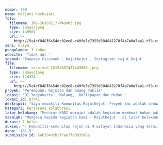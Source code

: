 ```yaml
---
nomor: 799
nama: Harjuni Rochajati
foto:
  filename: IMG-20180217-WA0003.jpg
  type: image/jpeg
  size: 149901
  url: >-
    http://5c4cf848f6454dc02ec8-c49fe7e7355d384845270f4a7a0a7aa1.r53.cf2.rackcdn.com/3284516e-5d2e-4af8-9e74-7407e8ebd004/IMG-20180217-WA0003.jpg
seni: kriya
pengalaman: 3 tahun
website: 'Tidak ada '
sosmed: 'Fanpage Facebook : RajutKejut , Instagram: rajut_kejut'
file:
  filename: received_10154687435443506.jpeg
  type: image/jpeg
  size: 124374
  url: >-
    http://5c4cf848f6454dc02ec8-c49fe7e7355d384845270f4a7a0a7aa1.r53.cf2.rackcdn.com/25aa3bfb-0a1d-44f1-87a0-85f3b0d4f58f/received_10154687435443506.jpeg
proyek: 'Perempuan, Rajutan dan Ruang Publik'
lokasi: 'DI Yogyakarta , Malang,  Balikpapan dan Medan '
lokasi_id: Q3741
deskripsi: "Saya mewakili Komunitas RajutKejut. Proyek ini adalah sebuah usaha untuk membagi pengalaman kami - Komunitas RajutKejut yang kerap berkarya di ruang publik dengan media rajutan teknik crochet -- kepada komunitas lain di beberapa wilayah di Indonesia. Kami memilih Yogyakarta, Malang, Balikpapan dan Medan. Wilayah tersebut dipilih karena di wilayah tersebut ada komunitas-komunitas rajut yang aktif dengan anggota yang cukup banyak. Dengan anggota cukuo banyak, diharapkan akan terbangun kegiatan bersama. Masing-masing komunitas akan melakukan yarnbombing/berkarya dengan benang di ruang publik merespons kondisi sosial budaya/menyuarakan sesuatu, ikut merayakan momen penting di wilayahnya, juga menggali lokasi-lokasi yang menurut mereka penting untuk ditandai. Selanjutnya penggiat Komunitas RajutKejut akan hadir untuk sharing pengalaman, menggali potensi, mengolah ide bersama, membantu mengeksekusi bersama-sama dengan teman-teman di wilayah-wilayah tersebut. Jadi proyek ini adalah dalam rangka mengajak teman-teman komunitas perajut untuk tidak sekedar merajut benda-benda keseharian, tapi juga menyuarakan kegelisahan dan mengangkat permasalahan sosial budaya sambil bersenang-senang bersama dan menampilkannya di ruang publik."
kategori: kerjasama_kolaborasi
latar_belakang: "Menurut KBBI merajut adalah kegiatan membuat bahan pakaian dari benang dengan tangan (atau mesin). Selain pakaian, umumnya produk dari rajutan bisa berupa taplak, tas,  syal,  sepatu dan lain-lain yang sifatnya bisa dipakai/wearable atau berbentuk boneka. Teknik merajut dengan tangan ada dua jenis yaitu knitting dan crochet. Yang kami angkat di sini adalah merajut/crochet yaitu teknik merajut dengan media benang dengan menggunakan satu jarum sebagai alatnya.\r\nDi Indonesia kegiatan merajut umumnya dilakukan oleh perempuan, kebanyakan ibu rumah tangga,  ada juga kaum muda,  ada laki-laki namun sangat sedikit.  \r\nBagi perajut,  kegiatan merajut menjadi sebuah hobi,  untuk relaksasi,  sarana pereda stress dan bisa juga menjadi kegiatan ekonomi (karya dijual atau mengerjakan pesanan).  \r\nMerajut adalah kegiatan pribadi dalam hal ini tiap orang mengerjakan proyek masing-masing walau bisa juga bekerja secara berkelompok/berkomunitas. Berkomunitas membuat mereka bersemangat dalam berkarya dan bisa jadi ajang sharing ilmu/teknik/pola rajutan. Namun,  karya tetap bersifat pribadi. \r\nKami Komunitas RajutKejut berkarya dengan media benang teknik crochet bedanya kami berkarya secara kolektif,  bersama-sama membuat satu karya yang dipamerkan di ruang publik (yarnbombing) untuk merespons suatu kondisi sosial budaya atau ikut merayakan momen penting dalam berkehidupan di Indonesia. "
masalah: "Mengacu kepada kegiatan kami - RajutKejut - di latar belakang tadi,  kami berkesimpulan bahwa kegiatan merajut akan lebih seru jika dilakukan bersama-sama, apalagi jika bisa digunakan untuk menyuarakan sesuatu. Bisa menjadi sebuah gerakan kesadaran akan banyak hal yang ada di lingkungan sosial budaya kita.  Sekaligus menandai satu sudut ruang publik dengan karya rajutan sebagai sebuah bentuk gerakan perempuan.  \r\nRajutKejut bermaksud mengajak komunitas-komunitas rajut di wilayah-wilayah di Indonesia berkarya di ruang publik (membuat yarnbombing) , di mana hal ini belum pernah dilakukan oleh komunitas rajut di wilayah tersebut.  Kami sempat mendata keberadaan komunitas-komunitas rajut di Indonesia untuk kebutuhan pameran di 2017 kemarin dan mendapat banyak komunitas rajut dengan anggota yang cukup banyak. "
durasi: 7 bulan
sukses: "- komunitas-komunitas rajut di 4 wilayah Indonesia yang terpilih akan membuat karya di wilayah masing-masing sesuai dengan hasil pengamatan terhadap kondisi sosial atau hal yang menggelisahkan di wilayahnya yang mereka ekspresikan melalui karya yarnbombing\r\n- para perajut menjadi lebih peduli dan peka terhadap kondisi sosial di lingkungannya dan menyadari potensinya sebagai warga yang berani bersuara \r\n- akan ada dokumentasi foto dan video proses berkarya di 4 wilayah yang dipilih. \r\n"
dana: '181.5'
submission_id: 5ab384dcbcf7ae7fdd935d8a
---
```

